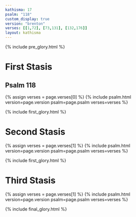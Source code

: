 ```yaml
---
kathisma: 17
psalm: "118"
custom_display: true
version: "brenton"
verses: [[1,72], [73,131], [132,176]]
layout: kathisma
---
```


{% include pre_glory.html %}

<h1 class="stasis-header">First Stasis</h1>

<h2 class="psalm-title">Psalm 118</h2>

{% assign verses = page.verses[0] %}
{% include psalm.html version=page.version psalm=page.psalm verses=verses %}

{% include first_glory.html %}

<h1 class="stasis-header">Second Stasis</h1>

{% assign verses = page.verses[1] %}
{% include psalm.html version=page.version psalm=page.psalm verses=verses %}

{% include first_glory.html %}

<h1 class="stasis-header">Third Stasis</h1>

{% assign verses = page.verses[1] %}
{% include psalm.html version=page.version psalm=page.psalm verses=verses %}

{% include final_glory.html %}
